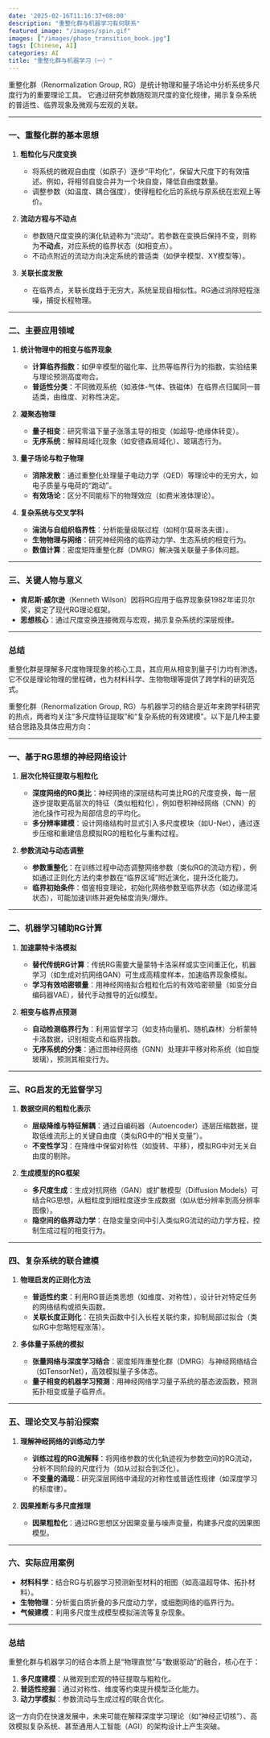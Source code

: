 ```yaml
---
date: '2025-02-16T11:16:37+08:00'
description: "重整化群与机器学习有何联系"
featured_image: "/images/spin.gif"
images: ["/images/phase_transition_book.jpg"]
tags: [Chinese, AI]
categories: AI
title: "重整化群与机器学习（一）"
---
```



重整化群（Renormalization Group, RG）是统计物理和量子场论中分析系统多尺度行为的重要理论工具。
它通过研究参数随观测尺度的变化规律，揭示复杂系统的普适性、临界现象及微观与宏观的关联。

---

### **一、重整化群的基本思想**
1. **粗粒化与尺度变换**  
   - 将系统的微观自由度（如原子）逐步“平均化”，保留大尺度下的有效描述。例如，将相邻自旋合并为一个块自旋，降低自由度数量。
   - 调整参数（如温度、耦合强度），使得粗粒化后的系统与原系统在宏观上等价。

2. **流动方程与不动点**  
   - 参数随尺度变换的演化轨迹称为“流动”。若参数在变换后保持不变，则称为**不动点**，对应系统的临界状态（如相变点）。
   - 不动点附近的流动方向决定系统的普适类（如伊辛模型、XY模型等）。

3. **关联长度发散**  
   - 在临界点，关联长度趋于无穷大，系统呈现自相似性。RG通过消除短程涨噪，捕捉长程物理。

---

### **二、主要应用领域**
1. **统计物理中的相变与临界现象**  
   - **计算临界指数**：如伊辛模型的磁化率、比热等临界行为的指数，实验结果与理论预测高度吻合。
   - **普适性分类**：不同微观系统（如液体-气体、铁磁体）在临界点归属同一普适类，由维度、对称性决定。

2. **凝聚态物理**  
   - **量子相变**：研究零温下量子涨落主导的相变（如超导-绝缘体转变）。
   - **无序系统**：解释局域化现象（如安德森局域化）、玻璃态行为。

3. **量子场论与粒子物理**  
   - **消除发散**：通过重整化处理量子电动力学（QED）等理论中的无穷大，如电子质量与电荷的“跑动”。
   - **有效场论**：区分不同能标下的物理效应（如费米液体理论）。

4. **复杂系统与交叉学科**  
   - **湍流与自组织临界性**：分析能量级联过程（如柯尔莫哥洛夫谱）。
   - **生物物理与网络**：研究神经网络的临界动力学、生态系统的相变行为。
   - **数值计算**：密度矩阵重整化群（DMRG）解决强关联量子多体问题。

---

### **三、关键人物与意义**
- **肯尼斯·威尔逊**（Kenneth Wilson）因将RG应用于临界现象获1982年诺贝尔奖，奠定了现代RG理论框架。
- **思想核心**：通过尺度变换连接微观与宏观，揭示复杂系统的深层规律。

---

### **总结**
重整化群是理解多尺度物理现象的核心工具，其应用从相变到量子引力均有渗透。它不仅是理论物理的里程碑，也为材料科学、生物物理等提供了跨学科的研究范式。



重整化群（Renormalization Group, RG）与机器学习的结合是近年来跨学科研究的热点，两者均关注“多尺度特征提取”和“复杂系统的有效建模”。以下是几种主要结合思路及具体应用方向：

---

### **一、基于RG思想的神经网络设计**
1. **层次化特征提取与粗粒化**  
   - **深度网络的RG类比**：神经网络的深层结构可类比RG的尺度变换，每一层逐步提取更高层次的特征（类似粗粒化），例如卷积神经网络（CNN）的池化操作可视为局部信息的平均化。  
   - **多分辨率建模**：设计网络结构时显式引入多尺度模块（如U-Net），通过逐步压缩和重建信息模拟RG的粗粒化与重构过程。

2. **参数流动与动态调整**  
   - **参数重整化**：在训练过程中动态调整网络参数（类似RG的流动方程），例如通过正则化方法约束参数在“临界区域”附近演化，提升泛化能力。  
   - **临界初始条件**：借鉴相变理论，初始化网络参数至临界状态（如边缘混沌状态），可能加速训练并避免梯度消失/爆炸。

---

### **二、机器学习辅助RG计算**
1. **加速蒙特卡洛模拟**  
   - **替代传统RG计算**：传统RG需要大量蒙特卡洛采样或实空间重正化，机器学习（如生成对抗网络GAN）可生成高精度样本，加速临界现象模拟。  
   - **学习有效哈密顿量**：用神经网络拟合粗粒化后的有效哈密顿量（如变分自编码器VAE），替代手动推导的近似模型。

2. **相变与临界点预测**  
   - **自动检测临界行为**：利用监督学习（如支持向量机、随机森林）分析蒙特卡洛数据，识别相变点和临界指数。  
   - **无序系统的分类**：通过图神经网络（GNN）处理非平移对称系统（如自旋玻璃），预测其相变行为。

---

### **三、RG启发的无监督学习**
1. **数据空间的粗粒化表示**  
   - **层级降维与特征解耦**：通过自编码器（Autoencoder）逐层压缩数据，提取低维流形上的关键自由度（类似RG中的“相关变量”）。  
   - **不变性学习**：在降维中保留对称性（如旋转、平移），模拟RG中对无关自由度的剔除。

2. **生成模型的RG框架**  
   - **多尺度生成**：生成对抗网络（GAN）或扩散模型（Diffusion Models）可结合RG思想，从粗粒度到细粒度逐步生成数据（如从低分辨率到高分辨率图像）。  
   - **隐空间的临界动力学**：在隐变量空间中引入类似RG流动的动力学方程，控制生成过程的相变行为。

---

### **四、复杂系统的联合建模**
1. **物理启发的正则化方法**  
   - **普适性约束**：利用RG普适类思想（如维度、对称性），设计针对特定任务的网络结构或损失函数。  
   - **关联长度正则化**：在损失函数中引入长程关联约束，抑制局部过拟合（类似RG中忽略短程涨落）。

2. **多体量子系统的模拟**  
   - **张量网络与深度学习结合**：密度矩阵重整化群（DMRG）与神经网络结合（如TensorNet），高效模拟量子多体态。  
   - **量子相变的机器学习预测**：用神经网络学习量子系统的基态波函数，预测拓扑相变或量子临界点。

---

### **五、理论交叉与前沿探索**
1. **理解神经网络的训练动力学**  
   - **训练过程的RG流解释**：将网络参数的优化轨迹视为参数空间的RG流动，分析不同阶段的尺度行为（如从过拟合到泛化）。  
   - **不变量的涌现**：研究深层网络中涌现的对称性或普适性规律（如深度学习的标度律）。

2. **因果推断与多尺度推理**  
   - **因果粗粒化**：通过RG思想区分因果变量与噪声变量，构建多尺度的因果图模型。

---

### **六、实际应用案例**
- **材料科学**：结合RG与机器学习预测新型材料的相图（如高温超导体、拓扑材料）。  
- **生物物理**：分析蛋白质折叠的多尺度动力学，或细胞网络的临界行为。  
- **气候建模**：利用多尺度生成模型模拟湍流等复杂现象。

---

### **总结**
重整化群与机器学习的结合本质上是“物理直觉”与“数据驱动”的融合，核心在于：  
1. **多尺度建模**：从微观到宏观的特征提取与粗粒化。  
2. **普适性挖掘**：通过对称性、维度等约束提升模型泛化能力。  
3. **动力学模拟**：参数流动与生成过程的联合优化。  

这一方向仍在快速发展中，未来可能在解释深度学习理论（如“神经正切核”）、高效模拟复杂系统、甚至通用人工智能（AGI）的架构设计上产生突破。


